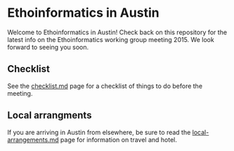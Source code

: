 # Ethoinformatics in Austin

Welcome to Ethoinformatics in Austin! Check back on this repository for the latest info on the Ethoinformatics working group meeting 2015. We look forward to seeing you soon.

## Checklist
See the [checklist.md](checklist.md) page for a checklist of things to do before the meeting.

## Local arrangments
If you are arriving in Austin from elsewhere, be sure to read the [local-arrangements.md](local-arrangements.md) page for information on travel and hotel.
